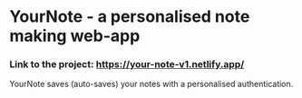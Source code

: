 # YourNote - a personalised note making web-app

### Link to the project: https://your-note-v1.netlify.app/
YourNote saves (auto-saves) your notes with a personalised authentication.
